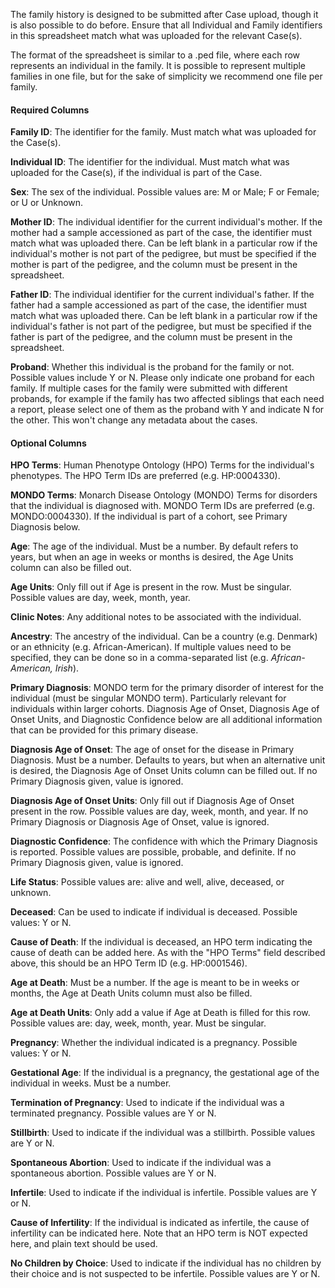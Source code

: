 The family history is designed to be submitted after Case upload,
though it is also possible to do before. Ensure that all 
Individual and Family identifiers in this spreadsheet match 
what was uploaded for the relevant Case(s).

The format of the spreadsheet is similar to a .ped file, 
where each row represents an individual in the family. It is
possible to represent multiple families in one file, but for
the sake of simplicity we recommend one file per family. 

#### Required Columns

**Family ID**: The identifier for the family. Must match 
what was uploaded for the Case(s).

**Individual ID**: The identifier for the individual. Must 
match what was uploaded for the Case(s), if the individual 
is part of the Case.

**Sex**: The sex of the individual. Possible values are: 
M or Male; F or Female; or U or Unknown.

**Mother ID**: The individual identifier for the current 
individual's mother. If the mother had a sample accessioned 
as part of the case, the identifier must match what was 
uploaded there. Can be left blank in a particular row if the
 individual's mother is not part of the pedigree, but must 
be specified if the mother is part of the pedigree, and the
column must be present in the spreadsheet.

**Father ID**: The individual identifier for the current 
individual's father. If the father had a sample accessioned 
as part of the case, the identifier must match what was 
uploaded there. Can be left blank in a particular row if the
 individual's father is not part of the pedigree, but must 
be specified if the father is part of the pedigree, and the
column must be present in the spreadsheet.

**Proband**: Whether this individual is the proband for 
the family or not. Possible values include Y or N. Please 
only indicate one proband for each family. If multiple cases
 for the family were submitted with different probands, for 
example if the family has two affected siblings that each 
need a report, please select one of them as the proband with
 Y and indicate N for the other. This won't change any 
metadata about the cases.

#### Optional Columns

**HPO Terms**: Human Phenotype Ontology (HPO) Terms for the 
individual's phenotypes. The HPO Term IDs are preferred 
(e.g. HP:0004330).

**MONDO Terms**: Monarch Disease Ontology (MONDO) Terms for 
disorders that the individual is diagnosed with. MONDO Term
 IDs are preferred (e.g. MONDO:0004330). If the individual
 is part of a cohort, see Primary Diagnosis below.

**Age**: The age of the individual. Must be a number. By 
default refers to years, but when an age in weeks or months 
is desired, the Age Units column can also be filled out.

**Age Units**: Only fill out if Age is present in the row. 
Must be singular. Possible values are day, week, month, year.

**Clinic Notes**: Any additional notes to be associated with
 the individual.

**Ancestry**: The ancestry of the individual. Can be a 
country (e.g. Denmark) or an ethnicity (e.g. African-American). 
If multiple values need to be specified, they can be done so
 in a comma-separated list (e.g. *African-American, Irish*).

**Primary Diagnosis**: MONDO term for the primary disorder of
interest for the individual (must be singular MONDO term).
Particularly relevant for individuals within larger cohorts.
Diagnosis Age of Onset, Diagnosis Age of Onset Units, and
Diagnostic Confidence below are all additional information
that can be provided for this primary disease.

**Diagnosis Age of Onset**: The age of onset for the disease
in Primary Diagnosis. Must be a number. Defaults to years,
but when an alternative unit is desired, the Diagnosis
Age of Onset Units column can be filled out. If no Primary
Diagnosis given, value is ignored.

**Diagnosis Age of Onset Units**: Only fill out if Diagnosis
Age of Onset present in the row. Possible values are day,
week, month, and year. If no Primary Diagnosis or Diagnosis
Age of Onset, value is ignored.

**Diagnostic Confidence**: The confidence with which the
Primary Diagnosis is reported. Possible values are possible,
probable, and definite. If no Primary Diagnosis given, value is
ignored.

**Life Status**: Possible values are: alive and well, alive, 
deceased, or unknown.

**Deceased**: Can be used to indicate if individual is 
deceased. Possible values: Y or N.

**Cause of Death**: If the individual is deceased, an HPO 
term indicating the cause of death can be added here. As 
with the "HPO Terms" field described above, this should be 
an HPO Term ID (e.g. HP:0001546).

**Age at Death**: Must be a number. If the age is meant to 
be in weeks or months, the Age at Death Units column must 
also be filled.

**Age at Death Units**: Only add a value if Age at Death is 
filled for this row. Possible values are: day, week, month, year.
Must be singular.

**Pregnancy**: Whether the individual indicated is a 
pregnancy. Possible values: Y or N.

**Gestational Age**: If the individual is a pregnancy, the 
gestational age of the individual in weeks. Must be a number.

**Termination of Pregnancy**: Used to indicate if the 
individual was a terminated pregnancy. Possible values are 
Y or N.

**Stillbirth**: Used to indicate if the individual was a 
stillbirth. Possible values are Y or N.

**Spontaneous Abortion**: Used to indicate if the individual
 was a spontaneous abortion. Possible values are Y or N.

**Infertile**: Used to indicate if the individual is 
infertile. Possible values are Y or N.

**Cause of Infertility**: If the individual is indicated as 
infertile, the cause of infertility can be indicated here. 
Note that an HPO term is NOT expected here, and plain text 
should be used.

**No Children by Choice**: Used to indicate if the individual
 has no children by their choice and is not suspected to be 
infertile. Possible values are Y or N.
